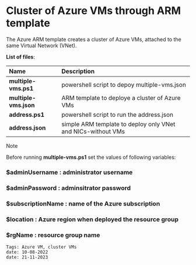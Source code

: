 <properties
   pageTitle="ARM template to deploy a cluster of Azure VMs"
   description="ARM template to create a cluster of Azure VMs connected to the same Virtual Network"
   services=""
   documentationCenter="na"
   authors="fabferri"
   manager=""
   editor=""/>

<tags
   ms.service="configuration-Example-Azure"
   ms.devlang="na"
   ms.topic="article"
   ms.tgt_pltfrm="na"
   ms.workload="na"
   ms.date="02/05/2020"
   ms.author="fabferri" />

# Cluster of Azure VMs through ARM template

The Azure ARM template creates a cluster of Azure VMs, attached to the same Virtual Network (VNet).  

**List of files**:

| Name                  | Description                                                  |
|:--------------------- |:-------------------------------------------------------------|
| **multiple-vms.ps1**  | powershell script to depoy  multiple-vms.json                |
| **multiple-vms.json** | ARM template to deploye a cluster of Azure VMs               |
| **address.ps1**       | powershell script to run the address.json                    |
| **address.json**      | simple ARM template to deploy only VNet and NICs-without VMs |


> [!NOTE]
> Before running **multiple-vms.ps1** set the values of following variables:
> ###   $adminUsername    : administrator username
> ###   $adminPassword    : adminsitrator password
> ###   $subscriptionName : name of the Azure subscription
> ###   $location         : Azure region when deployed the resource group
> ###   $rgName           : resource group name
>



`Tags: Azure VM, cluster VMs` <br>
`date: 10-08-2022` <br>
`date: 21-11-2023` <br>
